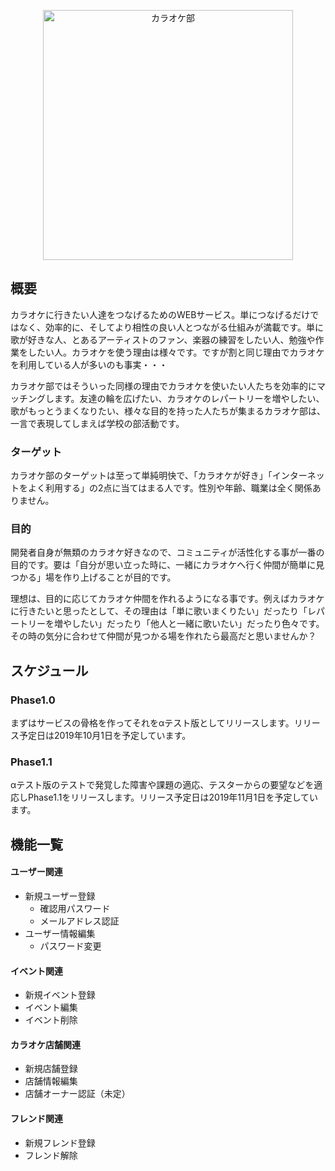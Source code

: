 <p align="center">
  <a href="https://github.com/is0060hf/Karaoke-Bu" target="_blank" >
    <img alt="カラオケ部" src="https://user-images.githubusercontent.com/4088472/65383943-ef1b9900-dd56-11e9-916e-f13495ada9e0.png" width="400" />
  </a>
</p>

## 概要

カラオケに行きたい人達をつなげるためのWEBサービス。単につなげるだけではなく、効率的に、そしてより相性の良い人とつながる仕組みが満載です。単に歌が好きな人、とあるアーティストのファン、楽器の練習をしたい人、勉強や作業をしたい人。カラオケを使う理由は様々です。ですが割と同じ理由でカラオケを利用している人が多いのも事実・・・

カラオケ部ではそういった同様の理由でカラオケを使いたい人たちを効率的にマッチングします。友達の輪を広げたい、カラオケのレパートリーを増やしたい、歌がもっとうまくなりたい、様々な目的を持った人たちが集まるカラオケ部は、一言で表現してしまえば学校の部活動です。

### ターゲット

カラオケ部のターゲットは至って単純明快で、「カラオケが好き」「インターネットをよく利用する」の2点に当てはまる人です。性別や年齢、職業は全く関係ありません。

### 目的

開発者自身が無類のカラオケ好きなので、コミュニティが活性化する事が一番の目的です。要は「自分が思い立った時に、一緒にカラオケへ行く仲間が簡単に見つかる」場を作り上げることが目的です。

理想は、目的に応じてカラオケ仲間を作れるようになる事です。例えばカラオケに行きたいと思ったとして、その理由は「単に歌いまくりたい」だったり「レパートリーを増やしたい」だったり「他人と一緒に歌いたい」だったり色々です。その時の気分に合わせて仲間が見つかる場を作れたら最高だと思いませんか？

## スケジュール

### Phase1.0

まずはサービスの骨格を作ってそれをαテスト版としてリリースします。リリース予定日は2019年10月1日を予定しています。

### Phase1.1

αテスト版のテストで発覚した障害や課題の適応、テスターからの要望などを適応しPhase1.1をリリースします。リリース予定日は2019年11月1日を予定しています。

## 機能一覧

#### ユーザー関連

- 新規ユーザー登録
  - 確認用パスワード
  - メールアドレス認証
- ユーザー情報編集
  - パスワード変更

#### イベント関連

- 新規イベント登録
- イベント編集
- イベント削除

#### カラオケ店舗関連

- 新規店舗登録
- 店舗情報編集
- 店舗オーナー認証（未定）

#### フレンド関連

- 新規フレンド登録
- フレンド解除

